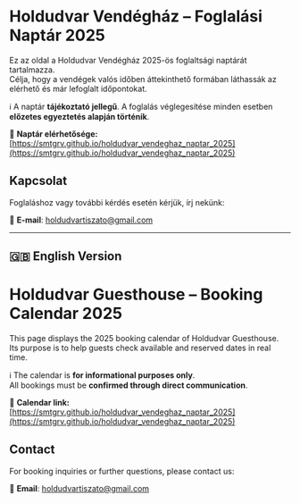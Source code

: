 # Holdudvar Vendégház – Foglalási Naptár 2025

Ez az oldal a Holdudvar Vendégház 2025-ös foglaltsági naptárát tartalmazza.  
Célja, hogy a vendégek valós időben áttekinthető formában láthassák az elérhető és már lefoglalt időpontokat.

ℹ️ A naptár **tájékoztató jellegű**. A foglalás véglegesítése minden esetben **előzetes egyeztetés alapján történik**.

🔗 **Naptár elérhetősége:**  
[https://smtgrv.github.io/holdudvar_vendeghaz_naptar_2025](https://smtgrv.github.io/holdudvar_vendeghaz_naptar_2025)

## Kapcsolat

Foglaláshoz vagy további kérdés esetén kérjük, írj nekünk:

📧 **E-mail**: holdudvartiszato@gmail.com

---

## 🇬🇧 English Version

# Holdudvar Guesthouse – Booking Calendar 2025

This page displays the 2025 booking calendar of Holdudvar Guesthouse.  
Its purpose is to help guests check available and reserved dates in real time.

ℹ️ The calendar is **for informational purposes only**.  
All bookings must be **confirmed through direct communication**.

🔗 **Calendar link:**  
[https://smtgrv.github.io/holdudvar_vendeghaz_naptar_2025](https://smtgrv.github.io/holdudvar_vendeghaz_naptar_2025)

## Contact

For booking inquiries or further questions, please contact us:

📧 **Email**: holdudvartiszato@gmail.com
